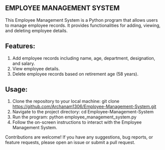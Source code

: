## EMPLOYEE MANAGEMENT SYSTEM
  This Employee Management System is a Python program that allows users to manage employee records.
  It provides functionalities for adding, viewing, and deleting employee details.

## Features:
  1) Add employee records including name, age, department, designation, and salary.
  2) View employee details.
  3) Delete employee records based on retirement age (58 years).

## Usage:
 1) Clone the repository to your local machine:
     git clone https://github.com/Archanam1306/Employee-Management-System.git
 2) Navigate to the project directory:
     cd Employee-Management-System
 3) Run the program:
     python employee_management_system.py
 4) Follow the on-screen instructions to interact with the Employee Management System.

    
Contributions are welcome! If you have any suggestions, bug reports, or feature requests, please open an issue or submit a pull request.

  
